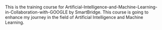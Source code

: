This is the training course for 
Artificial-Intelligence-and-Machine-Learning-in-Collaboration-with-GOOGLE 
by SmartBridge. This course is going to enhance my journey in the field of 
Artificial Intelligence and Machine Learning.
